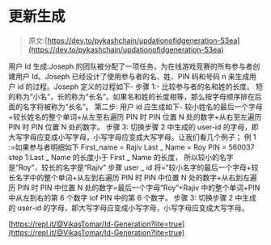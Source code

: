 # 更新生成

> 原文:[https://dev.to/pykashchain/updationofidgeneration-53ea](https://dev.to/pykashchain/updationofidgeneration-53ea)

用户 Id 生成:Joseph 的团队被分配了一项任务，为在线游戏竞赛的所有参与者创建用户 Id。Joseph 已经设计了使用参与者的名、姓、PIN 码和号码 n 来生成用户 id 的过程。Joseph 定义的过程如下-
步骤 1:-
比较参与者的名和姓的长度。
短的称为“小名”，长的称为“长名”。如果名和姓的长度相等，那么按字母顺序排在后面的名字将被称为“长名”。
第二步:
用户 id 应生成如下-
较小姓名的最后一个字母+较长姓名的整个单词+从左至右遍历 PIN 时 PIN 位置 N 处的数字+从右至左遍历 PIN 时 PIN 位置 N 处的数字。
步骤 3:
切换步骤 2 中生成的 user-id 的字母，即大写字母应变成小写字母，小写字母应变成大写字母。让我们看几个例子；
例 1 :=如果参与者明细如下
First_name = Rajiv
Last _ Name = Roy
PIN = 560037
step 1:Last _ Name 的长度小于 First _ Name 的长度， 所以较小的名字是“Roy”，较长的名字是“Rajiv”
步骤 user _ id 将=“较小名字的最后一个字母+较长名字中的整个单词+从左到右遍历 PIN 时 PIN 中位置 N 处的数字+从右到左遍历 PIN 时 PIN 中位置 N 处的数字=最后一个字母“Roy”+Rajiv 中的整个单词+PIN 中从左到右的第 6 个数字 iof PIN 中的第 6 个数字。
步骤 3:
切换步骤 2 中生成的 user-id 的字母，即大写字母应变成小写字母，小写字母应变成大写字母。

[https://repl.it/@VikasTomar/Id-Generation?lite=true](https://repl.it/@VikasTomar/Id-Generation?lite=true)